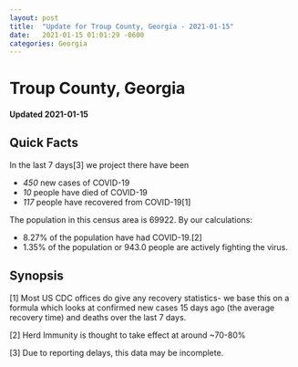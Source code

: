 ```yaml
---
layout: post
title:  "Update for Troup County, Georgia - 2021-01-15"
date:   2021-01-15 01:01:29 -0600
categories: Georgia
---
```


# Troup County, Georgia
#### Updated 2021-01-15

## Quick Facts

In the last 7 days[3] we project there have been
- *450* new cases of COVID-19
- *10* people have died of COVID-19
- *117* people have recovered from COVID-19[1]

The population in this census area is 69922. By our calculations:
- 8.27% of the population have had COVID-19.[2]
- 1.35% of the population or 943.0 people are actively fighting the virus.

## Synopsis




[1] Most US CDC offices do give any recovery statistics- we base this on a formula which looks at confirmed new cases
15 days ago (the average recovery time) and deaths over the last 7 days.

[2] Herd Immunity is thought to take effect at around ~70-80%

[3] Due to reporting delays, this data may be incomplete.
 
    